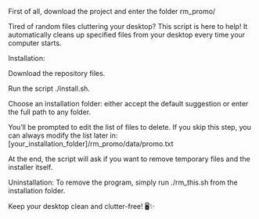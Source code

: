 First of all, download the project and enter the folder rm_promo/


Tired of random files cluttering your desktop? This script is here to help!
It automatically cleans up specified files from your desktop every time your computer starts.

Installation:

Download the repository files.

Run the script ./install.sh.

Choose an installation folder: either accept the default suggestion or enter the full path to any folder.

You’ll be prompted to edit the list of files to delete. If you skip this step, you can always modify the list later in:
[your_installation_folder]/rm_promo/data/promo.txt

At the end, the script will ask if you want to remove temporary files and the installer itself.

Uninstallation:
To remove the program, simply run ./rm_this.sh from the installation folder.

Keep your desktop clean and clutter-free! 🖥️✨
